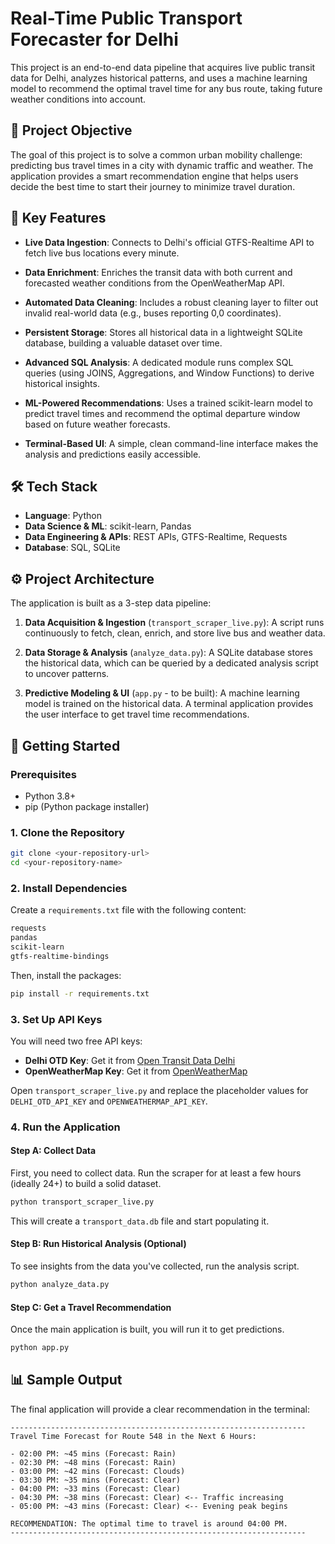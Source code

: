 # Real-Time Public Transport Forecaster for Delhi

This project is an end-to-end data pipeline that acquires live public transit data for Delhi, analyzes historical patterns, and uses a machine learning model to recommend the optimal travel time for any bus route, taking future weather conditions into account.

## 🚀 Project Objective

The goal of this project is to solve a common urban mobility challenge: predicting bus travel times in a city with dynamic traffic and weather. The application provides a smart recommendation engine that helps users decide the best time to start their journey to minimize travel duration.

## 🌟 Key Features

- **Live Data Ingestion**: Connects to Delhi's official GTFS-Realtime API to fetch live bus locations every minute.

- **Data Enrichment**: Enriches the transit data with both current and forecasted weather conditions from the OpenWeatherMap API.

- **Automated Data Cleaning**: Includes a robust cleaning layer to filter out invalid real-world data (e.g., buses reporting 0,0 coordinates).

- **Persistent Storage**: Stores all historical data in a lightweight SQLite database, building a valuable dataset over time.

- **Advanced SQL Analysis**: A dedicated module runs complex SQL queries (using JOINS, Aggregations, and Window Functions) to derive historical insights.

- **ML-Powered Recommendations**: Uses a trained scikit-learn model to predict travel times and recommend the optimal departure window based on future weather forecasts.

- **Terminal-Based UI**: A simple, clean command-line interface makes the analysis and predictions easily accessible.

## 🛠️ Tech Stack

- **Language**: Python
- **Data Science & ML**: scikit-learn, Pandas
- **Data Engineering & APIs**: REST APIs, GTFS-Realtime, Requests
- **Database**: SQL, SQLite

## ⚙️ Project Architecture

The application is built as a 3-step data pipeline:

1. **Data Acquisition & Ingestion** (`transport_scraper_live.py`): A script runs continuously to fetch, clean, enrich, and store live bus and weather data.

2. **Data Storage & Analysis** (`analyze_data.py`): A SQLite database stores the historical data, which can be queried by a dedicated analysis script to uncover patterns.

3. **Predictive Modeling & UI** (`app.py` - to be built): A machine learning model is trained on the historical data. A terminal application provides the user interface to get travel time recommendations.

## 🏁 Getting Started

### Prerequisites

- Python 3.8+
- pip (Python package installer)

### 1. Clone the Repository

```bash
git clone <your-repository-url>
cd <your-repository-name>
```

### 2. Install Dependencies

Create a `requirements.txt` file with the following content:

```txt
requests
pandas
scikit-learn
gtfs-realtime-bindings
```

Then, install the packages:

```bash
pip install -r requirements.txt
```

### 3. Set Up API Keys

You will need two free API keys:

- **Delhi OTD Key**: Get it from [Open Transit Data Delhi](https://otd.delhi.gov.in/)
- **OpenWeatherMap Key**: Get it from [OpenWeatherMap](https://openweathermap.org/api)

Open `transport_scraper_live.py` and replace the placeholder values for `DELHI_OTD_API_KEY` and `OPENWEATHERMAP_API_KEY`.

### 4. Run the Application

#### Step A: Collect Data

First, you need to collect data. Run the scraper for at least a few hours (ideally 24+) to build a solid dataset.

```bash
python transport_scraper_live.py
```

This will create a `transport_data.db` file and start populating it.

#### Step B: Run Historical Analysis (Optional)

To see insights from the data you've collected, run the analysis script.

```bash
python analyze_data.py
```

#### Step C: Get a Travel Recommendation

Once the main application is built, you will run it to get predictions.

```bash
python app.py
```

## 📊 Sample Output

The final application will provide a clear recommendation in the terminal:

```
------------------------------------------------------------------
Travel Time Forecast for Route 548 in the Next 6 Hours:

- 02:00 PM: ~45 mins (Forecast: Rain)
- 02:30 PM: ~48 mins (Forecast: Rain)
- 03:00 PM: ~42 mins (Forecast: Clouds)
- 03:30 PM: ~35 mins (Forecast: Clear)
- 04:00 PM: ~33 mins (Forecast: Clear)
- 04:30 PM: ~38 mins (Forecast: Clear) <-- Traffic increasing
- 05:00 PM: ~43 mins (Forecast: Clear) <-- Evening peak begins

RECOMMENDATION: The optimal time to travel is around 04:00 PM.
------------------------------------------------------------------
```
